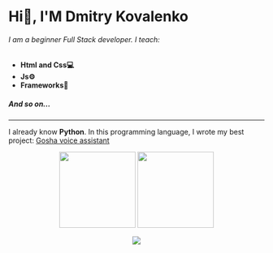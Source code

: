 # Hi👋, I'M Dmitry Kovalenko
###### I am a beginner Full Stack developer. I teach:
- **Html and Css💻**
- **Js⚙**
- **Frameworks🎫**
##### *And so on*...
------------
I already know **Python**. In this programming language, I wrote my best project: [Gosha voice assistant](https://github.com/Dmitry0802/Gosha-Voice-Assistant "Gosha voice assistant")

<p align='center'>
   <a href="https://github-readme-stats.vercel.app/api?username=Dmitry0802&show_icons=true&count_private=true"><img
           height=150
           src="https://github-readme-stats.vercel.app/api?username=Dmitry0802&show_icons=true&count_private=true"/></a>
   <a href="https://github.com/Dmitry0802/github-readme-stats"><img height=150
                                                                  src="https://github-readme-stats.vercel.app/api/top-langs/?username=Dmitry0802&layout=compact"/></a>
</p>

<p align='center'>
   <a href="https://t.me/Bhju_0802">
       <img src="https://img.shields.io/badge/Telegram-2CA5E0?style=for-the-badge&logo=telegram&logoColor=white"/>
   </a>
<p>
